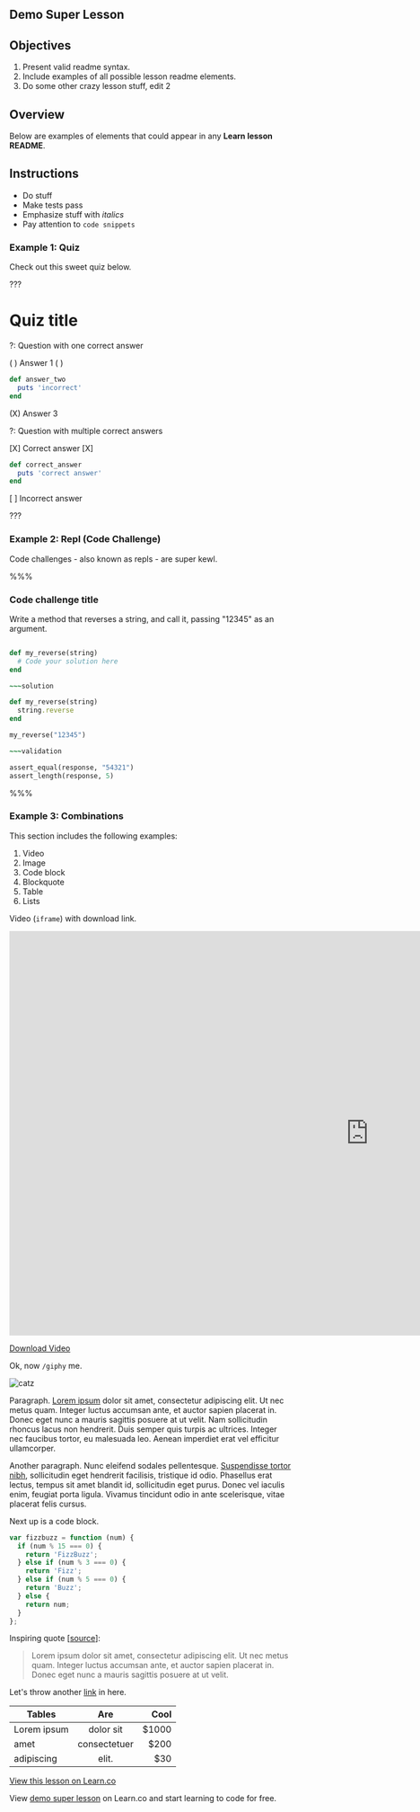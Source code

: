 ## Demo Super Lesson

## Objectives

1. Present valid readme syntax.
2. Include examples of all possible lesson readme elements.
3. Do some other crazy lesson stuff, edit 2

## Overview

Below are examples of elements that could appear in any **Learn lesson README**.

## Instructions

* Do stuff
* Make tests pass
* Emphasize stuff with _italics_
* Pay attention to `code snippets`

### Example 1: Quiz

Check out this sweet quiz below.

???

# Quiz title

?: Question with one correct answer

( ) Answer 1
( )
```ruby
def answer_two
  puts 'incorrect'
end
```
(X) Answer 3

?: Question with multiple correct answers

[X] Correct answer
[X]
```ruby
def correct_answer
  puts 'correct answer'
end
```
[ ] Incorrect answer

???

### Example 2: Repl (Code Challenge)

Code challenges - also known as repls - are super kewl.

%%%

### Code challenge title

Write a method that reverses a string, and call it, passing "12345" as an argument.

~~~ruby

def my_reverse(string)
  # Code your solution here
end

~~~solution

def my_reverse(string)
  string.reverse
end

my_reverse("12345")

~~~validation

assert_equal(response, "54321")
assert_length(response, 5)

~~~

%%%

### Example 3: Combinations

This section includes the following examples:

1. Video
2. Image
3. Code block
4. Blockquote
5. Table
6. Lists

Video (`iframe`) with download link.

<iframe width="1280" height="720" src="https://www.youtube.com/embed/uxANgIcjmQg?rel=0&amp;showinfo=0&html5=1" frameborder="0" allowfullscreen></iframe>

[Download Video](http://flatiron-videos.s3.amazonaws.com/ironboard/welcome%20to%20the%20shell.mp4)

Ok, now `/giphy` me.

![catz](https://after-school-assets.s3.amazonaws.com/cat.gif "CATZ")

Paragraph. [Lorem ipsum](http://www.lipsum.com/) dolor sit amet, consectetur adipiscing elit. Ut nec metus quam. Integer luctus accumsan ante, et auctor sapien placerat in. Donec eget nunc a mauris sagittis posuere at ut velit. Nam sollicitudin rhoncus lacus non hendrerit. Duis semper quis turpis ac ultrices. Integer nec faucibus tortor, eu malesuada leo. Aenean imperdiet erat vel efficitur ullamcorper.

Another paragraph. Nunc eleifend sodales pellentesque. [Suspendisse tortor nibh](#not-a-real-link), sollicitudin eget hendrerit facilisis, tristique id odio. Phasellus erat lectus, tempus sit amet blandit id, sollicitudin eget purus. Donec vel iaculis enim, feugiat porta ligula. Vivamus tincidunt odio in ante scelerisque, vitae placerat felis cursus.

Next up is a code block.

```javascript
var fizzbuzz = function (num) {
  if (num % 15 === 0) {
    return 'FizzBuzz';
  } else if (num % 3 === 0) {
    return 'Fizz';
  } else if (num % 5 === 0) {
    return 'Buzz';
  } else {
    return num;
  }
};
```

Inspiring quote [[source](#not-really)]:

> Lorem ipsum dolor sit amet, consectetur adipiscing elit.
> Ut nec metus quam. Integer luctus accumsan ante, et auctor sapien placerat in.
> Donec eget nunc a mauris sagittis posuere at ut velit.

Let's throw another [link](#nowhere) in here.

| Tables        | Are           | Cool  |
| ------------- |:-------------:| -----:|
| Lorem ipsum   | dolor sit     | $1000 |
| amet          | consectetuer  |  $200 |
| adipiscing    | elit.         |   $30 |

<a href='https://learn.co/lessons/demo-super-lesson' data-visibility='hidden'>View this lesson on Learn.co</a>

<p class='util--hide'>View <a href='https://learn.co/lessons/demo-super-lesson'>demo super lesson</a> on Learn.co and start learning to code for free.</p>
